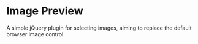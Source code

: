 # Image Preview

A simple jQuery plugin for selecting images, aiming to replace the default browser image control.
